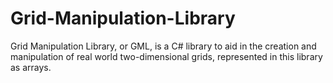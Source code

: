 # Grid-Manipulation-Library
Grid Manipulation Library, or GML, is a C# library to aid in the creation and manipulation of real world two-dimensional grids, represented in this library as arrays. 
